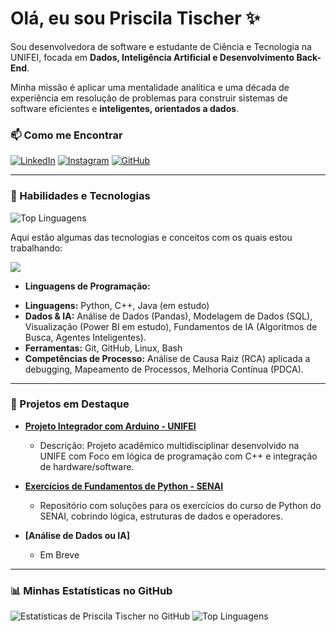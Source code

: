 # Olá, eu sou Priscila Tischer ✨

Sou desenvolvedora de software e estudante de Ciência e Tecnologia na UNIFEI, focada em **Dados, Inteligência Artificial e Desenvolvimento Back-End**. 

Minha missão é aplicar uma mentalidade analítica e uma década de experiência em resolução de problemas para construir sistemas de software eficientes e **inteligentes, orientados a dados**.

### 📫 Como me Encontrar

[![LinkedIn](https://img.shields.io/badge/LinkedIn-0077B5?style=for-the-badge&logo=linkedin&logoColor=white)](https://www.linkedin.com/in/priscila-tischer/)
[![Instagram](https://img.shields.io/badge/Instagram-%23E4405F?style=for-the-badge&logo=instagram&logoColor=white)](https://www.instagram.com/priscila.tischer.dev/)
[![GitHub](https://img.shields.io/badge/GitHub-181717?style=for-the-badge&logo=github&logoColor=white)](https://github.com/PriscilaTischer)

---

### 🚀 Habilidades e Tecnologias
![Top Linguagens](https://github-readme-stats.vercel.app/api/top-langs/?username=PriscilaTischer&layout=compact&langs_count=7&theme=dracula)

Aqui estão algumas das tecnologias e conceitos com os quais estou trabalhando:



<p align="left">

<a href="https://skillicons.dev">

<img src="https://skillicons.dev/icons?i=py,git,github,md,linux,bash" />

</a>

</p>



- **Linguagens de Programação:**


* **Linguagens:** Python, C++, Java (em estudo)
* **Dados & IA:** Análise de Dados (Pandas), Modelagem de Dados (SQL), Visualização (Power BI em estudo), Fundamentos de IA (Algoritmos de Busca, Agentes Inteligentes).
* **Ferramentas:** Git, GitHub, Linux, Bash
* **Competências de Processo:** Análise de Causa Raiz (RCA) aplicada a debugging, Mapeamento de Processos, Melhoria Contínua (PDCA).

---

### 📂 Projetos em Destaque

* **[Projeto Integrador com Arduino - UNIFEI](https://github.com/PriscilaTischer/unifei-projeto-integrador-arduino)**
    * Descrição: Projeto acadêmico multidisciplinar desenvolvido na UNIFE com Foco em lógica de programação com C++ e integração de hardware/software.

* **[Exercícios de Fundamentos de Python - SENAI](https://github.com/PriscilaTischer/exercicios-python-senai)**
    * Repositório com soluções para os exercícios do curso de Python do SENAI, cobrindo lógica, estruturas de dados e operadores.

* **[Análise de Dados ou IA]**
    * Em Breve

---

### 📊 Minhas Estatísticas no GitHub

![Estatísticas de Priscila Tischer no GitHub](https://github-readme-stats.vercel.app/api?username=PriscilaTischer&show_icons=true&theme=dracula&include_all_commits=true&count_private=true)
![Top Linguagens](https://github-readme-stats.vercel.app/api/top-langs/?username=PriscilaTischer&layout=compact&langs_count=7&theme=dracula)












